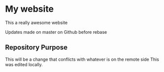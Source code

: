 # My website

This a really awesome website

Updates made on master on Github before rebase

## Repository Purpose

This will be a change that conflicts
with whatever is on the remote side
This was edited locally.